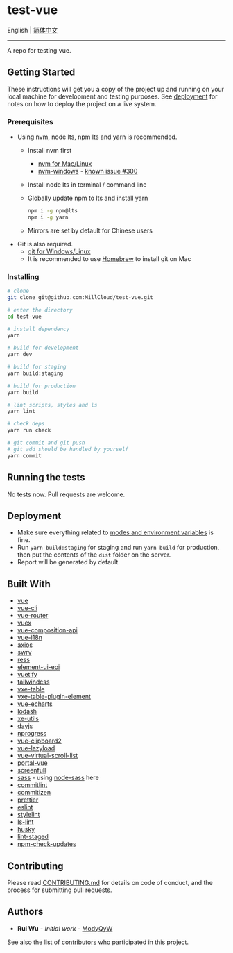 # test-vue

English | [简体中文](./README.zh-Hans.md)

---

A repo for testing vue.

## Getting Started

These instructions will get you a copy of the project up and running on your local machine for development and testing purposes. See [deployment](#deployment) for notes on how to deploy the project on a live system.

### Prerequisites

- Using nvm, node lts, npm lts and yarn is recommended.
  - Install nvm first
    - [nvm for Mac/Linux](https://github.com/nvm-sh/nvm#readme)
    - [nvm-windows](https://github.com/coreybutler/nvm-windows#readme) - [known issue #300](https://github.com/coreybutler/nvm-windows/issues/300)
  - Install node lts in terminal / command line
  - Globally update npm to lts and install yarn

    ```sh
    npm i -g npm@lts
    npm i -g yarn
    ```

  - Mirrors are set by default for Chinese users
- Git is also required.
  - [git for Windows/Linux](https://git-scm.com/downloads)
  - It is recommended to use [Homebrew](https://brew.sh/) to install git on Mac

### Installing

```sh
# clone
git clone git@github.com:MillCloud/test-vue.git

# enter the directory
cd test-vue

# install dependency
yarn

# build for development
yarn dev

# build for staging
yarn build:staging

# build for production
yarn build

# lint scripts, styles and ls
yarn lint

# check deps
yarn run check

# git commit and git push
# git add should be handled by yourself
yarn commit
```

## Running the tests

No tests now. Pull requests are welcome.

## Deployment

- Make sure everything related to [modes and environment variables](https://cli.vuejs.org/guide/mode-and-env.html) is fine.
- Run `yarn build:staging` for staging and run `yarn build` for production, then put the contents of the `dist` folder on the server.
- Report will be generated by default.

## Built With

- [vue](https://vuejs.org)
- [vue-cli](https://cli.vuejs.org/)
- [vue-router](https://router.vuejs.org/)
- [vuex](https://vuex.vuejs.org/)
- [vue-composition-api](https://composition-api.vuejs.org/)
- [vue-i18n](https://kazupon.github.io/vue-i18n/)
- [axios](https://github.com/axios/axios#readme)
- [swrv](https://github.com/Kong/swrv#readme)
- [ress](https://ress-css.surge.sh/)
- [element-ui-eoi](https://github.com/ElemeFE/element/pull/19081)
- [vuetify](https://vuetifyjs.com/en/)
- [tailwindcss](https://tailwindcss.com/)
- [vxe-table](https://github.com/x-extends/vxe-table#readme)
- [vxe-table-plugin-element](https://github.com/x-extends/vxe-table-plugin-element#readme)
- [vue-echarts](https://github.com/ecomfe/vue-echarts#readme)
- [lodash](https://lodash.com/)
- [xe-utils](https://github.com/x-extends/xe-utils#readme)
- [dayjs](https://day.js.org)
- [nprogress](https://ricostacruz.com/nprogress/)
- [vue-clipboard2](https://vue-clipboard2.inndy.tw/)
- [vue-lazyload](https://github.com/hilongjw/vue-lazyload#readme)
- [vue-virtual-scroll-list](https://github.com/tangbc/vue-virtual-scroll-list#readme)
- [portal-vue](https://portal-vue.linusb.org/)
- [screenfull](https://github.com/sindresorhus/screenfull.js/#readme)
- [sass](https://sass-lang.com/) - using [node-sass](https://github.com/sass/node-sass#readme) here
- [commitlint](https://commitlint.js.org/)
- [commitizen](http://commitizen.github.io/cz-cli/)
- [prettier](https://prettier.io/)
- [eslint](https://eslint.org/)
- [stylelint](https://stylelint.io/)
- [ls-lint](https://ls-lint.org/)
- [husky](https://github.com/typicode/husky#readme)
- [lint-staged](https://github.com/okonet/lint-staged#readme)
- [npm-check-updates](https://github.com/raineorshine/npm-check-updates#readme)

## Contributing

Please read [CONTRIBUTING.md](./CONTRIBUTING.md) for details on code of conduct, and the process for submitting pull requests.

## Authors

- **Rui Wu** - *Initial work* - [ModyQyW](https://github.com/ModyQyW)

See also the list of [contributors](https://github.com/MillCloud/test-vue/contributors) who participated in this project.
